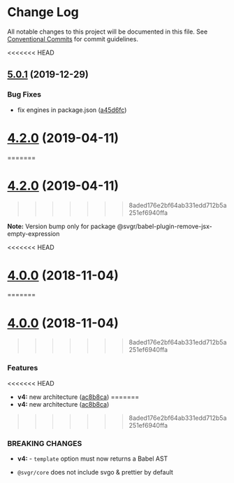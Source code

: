 # Change Log

All notable changes to this project will be documented in this file.
See [Conventional Commits](https://conventionalcommits.org) for commit guidelines.

<<<<<<< HEAD
## [5.0.1](https://github.com/gregberge/svgr/tree/master/packages/babel-plugin-remove-jsx-empty-expression/compare/v5.0.0...v5.0.1) (2019-12-29)


### Bug Fixes

* fix engines in package.json ([a45d6fc](https://github.com/gregberge/svgr/tree/master/packages/babel-plugin-remove-jsx-empty-expression/commit/a45d6fc8b43402bec60ed4e9273f90fdc65a23a7))





# [4.2.0](https://github.com/gregberge/svgr/tree/master/packages/babel-plugin-remove-jsx-empty-expression/compare/v4.1.0...v4.2.0) (2019-04-11)
=======
# [4.2.0](https://github.com/smooth-code/svgr/tree/master/packages/babel-plugin-remove-jsx-empty-expression/compare/v4.1.0...v4.2.0) (2019-04-11)
>>>>>>> 8aded176e2bf64ab331edd712b5a251ef6940ffa

**Note:** Version bump only for package @svgr/babel-plugin-remove-jsx-empty-expression





<<<<<<< HEAD
# [4.0.0](https://github.com/gregberge/svgr/compare/v3.1.0...v4.0.0) (2018-11-04)
=======
# [4.0.0](https://github.com/smooth-code/svgr/compare/v3.1.0...v4.0.0) (2018-11-04)
>>>>>>> 8aded176e2bf64ab331edd712b5a251ef6940ffa


### Features

<<<<<<< HEAD
* **v4:** new architecture ([ac8b8ca](https://github.com/gregberge/svgr/commit/ac8b8ca))
=======
* **v4:** new architecture ([ac8b8ca](https://github.com/smooth-code/svgr/commit/ac8b8ca))
>>>>>>> 8aded176e2bf64ab331edd712b5a251ef6940ffa


### BREAKING CHANGES

* **v4:** - `template` option must now returns a Babel AST
- `@svgr/core` does not include svgo & prettier by default
